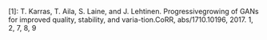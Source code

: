 

<!--
 * @version:
 * @Author:  StevenJokess https://github.com/StevenJokess
 * @Date: 2020-10-08 01:48:25
 * @LastEditors:  StevenJokess https://github.com/StevenJokess
 * @LastEditTime: 2020-10-08 01:48:59
 * @Description:
 * @TODO::
 * @Reference:
-->



[1]: T. Karras,  T. Aila,  S. Laine,  and J. Lehtinen.   Progressivegrowing of GANs for improved quality, stability, and varia-tion.CoRR, abs/1710.10196, 2017. 1, 2, 7, 8, 9
